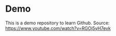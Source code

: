 # Demo 

This is a demo repository to learn Github. Source: https://www.youtube.com/watch?v=RGOj5yH7evk
